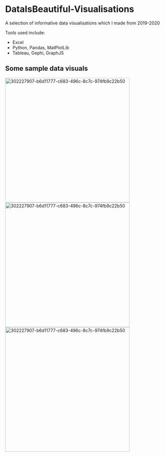 # DataIsBeautiful-Visualisations
A selection of informative data visualisations which I made from 2019-2020

Tools used include:

- Excel
- Python, Pandas, MatPlotLib
- Tableau, Gephi, GraphJS

## Some sample data visuals

<img width="400" alt="302227907-b6d11777-c683-496c-8c7c-974fb9c22b50" src="https://github.com/EssWhyy/DataIsBeautiful-Visualisations/assets/39799639/c36df44d-4486-4f64-a036-402c62578bc1">
<img width="400" alt="302227907-b6d11777-c683-496c-8c7c-974fb9c22b50" src="https://github.com/EssWhyy/DataIsBeautiful-Visualisations/assets/39799639/e1b43cd7-33ac-49b9-9048-4acf6e6d4e05">
<img width="400" alt="302227907-b6d11777-c683-496c-8c7c-974fb9c22b50" src="https://github.com/EssWhyy/DataIsBeautiful-Visualisations/assets/39799639/bf18914a-e56e-4f53-9dca-ed110432d4cc">

